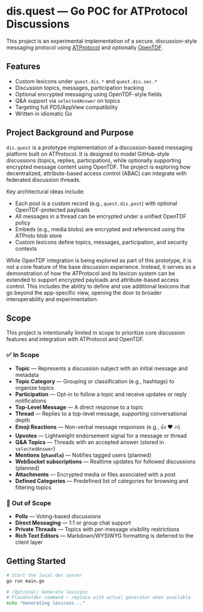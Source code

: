 # dis.quest — Go POC for ATProtocol Discussions

This project is an experimental implementation of a secure, discussion-style messaging protocol using [ATProtocol](https://atproto.com/) and optionally [OpenTDF](https://github.com/virtru/OpenTDF).

## Features

- Custom lexicons under `quest.dis.*` and `quest.dis.sec.*`
- Discussion topics, messages, participation tracking
- Optional encrypted messaging using OpenTDF-style fields
- Q&A support via `selectedAnswer` on topics
- Targeting full PDS/AppView compatibility
- Written in idiomatic Go

## Project Background and Purpose

`dis.quest` is a prototype implementation of a discussion-based messaging platform built on ATProtocol. It is designed to model GitHub-style discussions (topics, replies, participation), while optionally supporting encrypted message content using OpenTDF. The project is exploring how decentralized, attribute-based access control (ABAC) can integrate with federated discussion threads.

Key architectural ideas include:
- Each post is a custom record (e.g., `quest.dis.post`) with optional OpenTDF-protected payloads
- All messages in a thread can be encrypted under a unified OpenTDF policy
- Embeds (e.g., media blobs) are encrypted and referenced using the ATProto blob store
- Custom lexicons define topics, messages, participation, and security contexts

While OpenTDF integration is being explored as part of this prototype, it is not a core feature of the base discussion experience. Instead, it serves as a demonstration of how the ATProtocol and its lexicon system can be extended to support encrypted payloads and attribute-based access control. This includes the ability to define and use additional lexicons that go beyond the app-specific view, opening the door to broader interoperability and experimentation.

## Scope

This project is intentionally limited in scope to prioritize core discussion features and integration with ATProtocol and OpenTDF.

### ✅ In Scope

- **Topic** — Represents a discussion subject with an initial message and metadata
- **Topic Category** — Grouping or classification (e.g., hashtags) to organize topics
- **Participation** — Opt-in to follow a topic and receive updates or reply notifications
- **Top-Level Message** — A direct response to a topic
- **Thread** — Replies to a top-level message, supporting conversational depth
- **Emoji Reactions** — Non-verbal message responses (e.g., 👍 ❤️ 🔥)
- **Upvotes** — Lightweight endorsement signal for a message or thread
- **Q&A Topics** — Threads with an accepted answer (stored in `selectedAnswer`)
- **Mentions (`@handle`)** — Notifies tagged users (planned)
- **WebSocket subscriptions** — Realtime updates for followed discussions (planned)
- **Attachments** — Encrypted media or files associated with a post
- **Defined Categories** — Predefined list of categories for browsing and filtering topics

### 🚫 Out of Scope

- **Polls** — Voting-based discussions
- **Direct Messaging** — 1:1 or group chat support
- **Private Threads** — Topics with per-message visibility restrictions
- **Rich Text Editors** — Markdown/WYSIWYG formatting is deferred to the client layer

## Getting Started

```bash
# Start the local dev server
go run main.go

# (Optional) Generate lexicons
# Placeholder command — replace with actual generator when available
echo "Generating lexicons..."
```